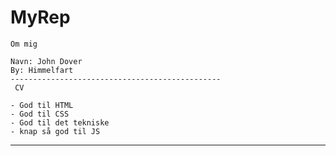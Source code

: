 # MyRep

    Om mig

    Navn: John Dover
    By: Himmelfart
    -----------------------------------------------
     CV

    - God til HTML
    - God til CSS
    - God til det tekniske
    - knap så god til JS
   -----------------------------------------------
